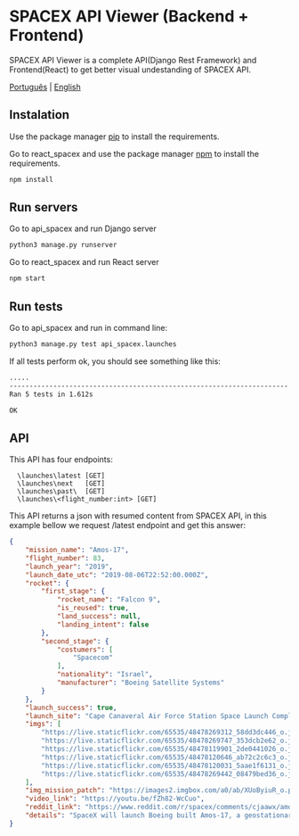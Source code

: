 # SPACEX API Viewer (Backend + Frontend)
SPACEX API Viewer is a complete API(Django Rest Framework) and Frontend(React) to get better visual undestanding of SPACEX API.

[Português](../../readme.md) | [English](readme.md)

## Instalation
Use the package manager [pip](https://pip.pypa.io/en/stable/) to install the requirements.

Go to react_spacex and use the package manager [npm](https://www.npmjs.com/) to install the requirements.

```bash
npm install
```

## Run servers

Go to api_spacex and run Django server

```bash
python3 manage.py runserver
```

Go to react_spacex and run React server

```bash
npm start
```

## Run tests
Go to api_spacex and run in command line:

```bash
python3 manage.py test api_spacex.launches
```
If all tests perform ok, you should see something like this:

```bash
.....
----------------------------------------------------------------------
Ran 5 tests in 1.612s

OK
```

## API
This API has four endpoints:

```
  \launches\latest [GET]
  \launches\next   [GET]
  \launches\past\  [GET]
  \launches\<flight_number:int> [GET]
```
This API returns a json with resumed content from SPACEX API, in this example bellow we request /latest endpoint and get this answer:
```json
{
    "mission_name": "Amos-17",
    "flight_number": 83,
    "launch_year": "2019",
    "launch_date_utc": "2019-08-06T22:52:00.000Z",
    "rocket": {
        "first_stage": {
            "rocket_name": "Falcon 9",
            "is_reused": true,
            "land_success": null,
            "landing_intent": false
        },
        "second_stage": {
            "costumers": [
                "Spacecom"
            ],
            "nationality": "Israel",
            "manufacturer": "Boeing Satellite Systems"
        }
    },
    "launch_success": true,
    "launch_site": "Cape Canaveral Air Force Station Space Launch Complex 40",
    "imgs": [
        "https://live.staticflickr.com/65535/48478269312_58dd3dc446_o.jpg",
        "https://live.staticflickr.com/65535/48478269747_353dcb2e62_o.jpg",
        "https://live.staticflickr.com/65535/48478119901_2de0441026_o.jpg",
        "https://live.staticflickr.com/65535/48478120646_ab72c2c6c3_o.jpg",
        "https://live.staticflickr.com/65535/48478120031_5aae1f6131_o.jpg",
        "https://live.staticflickr.com/65535/48478269442_08479bed36_o.jpg"
    ],
    "img_mission_patch": "https://images2.imgbox.com/a0/ab/XUoByiuR_o.png",
    "video_link": "https://youtu.be/fZh82-WcCuo",
    "reddit_link": "https://www.reddit.com/r/spacex/comments/cjaawx/amos17_launch_campaign_thread",
    "details": "SpaceX will launch Boeing built Amos-17, a geostationary communications satellite for Israeli company Spacecom. The satellite will be delivered to GTO from KSC LC-39A or possibly CCAFS SLC-40, and will replace the defunct Amos-5 at 17° E. Amos-17 carries multi-band high throughput and regional beams servicing Africa, Europe and the Middle East. The cost of this launch is covered for Spacecom by SpaceX credit following the Amos-6 incident. A recovery of the booster for this mission is not expected."
} 
```
